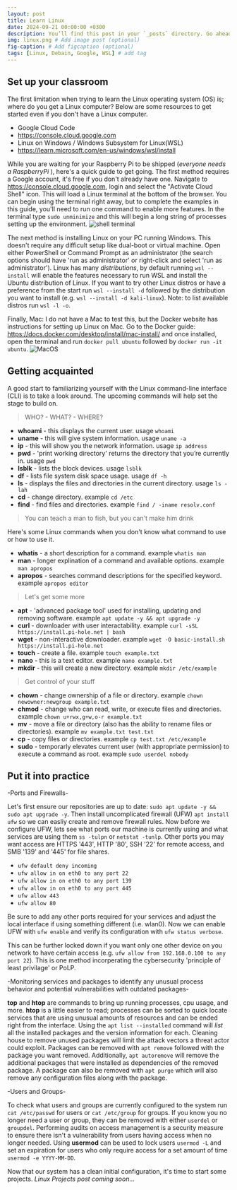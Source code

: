 ```yaml
---
layout: post
title: Learn Linux
date: 2024-09-21 00:00:00 +0300
description: You’ll find this post in your `_posts` directory. Go ahead and edit it and re-build the site to see your changes. # Add post description (optional)
img: linux.png # Add image post (optional)
fig-caption: # Add figcaption (optional)
tags: [Linux, Debain, Google, WSL] # add tag
---
```


## Set up your classroom

The first limitation when trying to learn the Linux operating system (OS) is; where do you get a Linux computer? Below are some resources to get started even if you don't have a Linux computer. 

* Google Cloud Code
* https://console.cloud.google.com
* Linux on Windows / Windows Subsystem for Linux(WSL)
* https://learn.microsoft.com/en-us/windows/wsl/install

While you are waiting for your Raspberry Pi to be shipped (<i>everyone needs a RaspberryPi</i> ), here's a quick guide to get going. The first method requires a Google account, it's free if you don't already have one. Navigate to https://console.cloud.google.com, login and select the "Activate Cloud Shell" icon. This will load a Linux terminal at the bottom of the browser. You can begin using the terminal right away, but to complete the examples in this guide, you'll need to run one command to enable more features. In the terminal type `sudo unminimize` and this will begin a long string of processes setting up the environment.
 ![shell terminal]({{site.baseurl}}/assets/img/google-shell.jpg)

The next method is installing Linux on your PC running Windows. This doesn't require any difficult setup like dual-boot or virtual machine. Open either PowerShell or Command Prompt as an administrator (the search options should have 'run as administrator' or right-click and select 'run as administrator'). Linux has many <i>distributions</i>, by default running `wsl --install` will enable the features necessary to run WSL and install the Ubuntu distribution of Linux. If you want to try other Linux distros or have a preference from the start run `wsl --install -d` followed by the distribution you want to install (e.g. `wsl --install -d kali-linux`). Note: to list available distros run `wsl -l -o`.

Finally, Mac: I do not have a Mac to test this, but the Docker website has instructions for setting up Linux on Mac. Go to the Docker guide: https://docs.docker.com/desktop/install/mac-install/ and once installed, open the terminal and run `docker pull ubuntu` followed by `docker run -it ubuntu`.
![MacOS]({{site.baseurl}}/assets/img/mac-docker.png)

## Getting acquainted

A good start to familiarizing yourself with the Linux command-line interface (CLI) is to take a look around. The upcoming commands will help set the stage to build on. 

> WHO? - WHAT? - WHERE?

* <b>whoami</b> - this displays the current user. usage `whoami`
* <b>uname</b> - this will give system information. usage `uname -a`
* <b>ip</b> - this will show you the network information. usage `ip address`
* <b>pwd</b> - 'print working directory' returns the directory that you’re currently in. usage `pwd`
* <b>lsblk</b> - lists the block devices. usage `lsblk`
* <b>df</b> - lists file system disk space usage. usage `df -h`
* <b>ls</b> - displays the files and directories in the current directory. usage `ls -lah`
* <b>cd</b> - change directory. example `cd /etc`
* <b>find</b> - find files and directories. example `find / -iname resolv.conf`

> You can teach a man to fish, but you can't make him drink

Here's some Linux commands when you don't know what command to use or how to use it.

* <b>whatis</b> - a short description for a command. example `whatis man`
* <b>man</b> - longer explination of a command and available options. example `man apropos`
* <b>apropos</b> - searches command descriptions for the specified keyword. example `apropos editor`

> Let's get some more

* <b>apt</b> - 'advanced package tool' used for installing, updating and removing software. example `apt update -y && apt upgrade -y`
* <b>curl</b> - downloader with user interactability. example `curl -sSL https://install.pi-hole.net | bash`
* <b>wget</b> - non-interactive downloader. example `wget -O basic-install.sh https://install.pi-hole.net`
* <b>touch</b> - create a file. example `touch example.txt`
* <b>nano</b> - this is a text editor. example `nano example.txt`
* <b>mkdir</b> - this will create a new directory. example `mkdir /etc/example`

> Get control of your stuff

* <b>chown</b> - change ownership of a file or directory. example `chown newowner:newgroup example.txt`
* <b>chmod</b> - change who can read, write, or execute files and directories. example `chown u+rwx,g+w,o-r example.txt`
* <b>mv</b> - move a file or directory (also has the ability to rename files or directories). example `mv example.txt test.txt`
* <b>cp</b> - copy files or directories. example `cp test.txt /etc/example`
* <b>sudo</b> - temporarly elevates current user (with appropriate permission) to execute a command as root. example `sudo userdel nobody`

## Put it into practice

-Ports and Firewalls-

Let's first ensure our repositories are up to date: `sudo apt update -y && sudo apt upgrade -y`. Then install uncomplicated firewall (UFW) `apt install ufw` so we can easliy create and remove firewall rules. Now before we configure UFW, lets see what ports our machine is currently using and what services are using them `ss -tulpn` or `netstat -tunlp`. Other ports you may want access are HTTPS '443', HTTP '80', SSH '22' for remote access, and SMB '139' and '445' for file shares. 
* `ufw default deny incoming`
* `ufw allow in on eth0 to any port 22`
* `ufw allow in on eth0 to any port 139`
* `ufw allow in on eth0 to any port 445`
* `ufw allow 443`
* `ufw allow 80`

Be sure to add any other ports required for your services and adjust the local interface if using something different (i.e. wlan0). Now we can enable UFW with `ufw enable` and verify its configuration with `ufw status verbose`.

This can be further locked down if you want only one other device on you network to have certain access (e.g. `ufw allow from 192.168.0.100 to any port 22`). This is one method incorperating the cybersecurity 'principle of least privilage' or PoLP.

-Monitoring services and packages to identify any unusual process behavior and potential vulnerabilities with outdated packages-

<b>top</b> and <b>htop</b> are commands to bring up running processes, cpu usage, and more. <b>htop</b> is a little easier to read; processes can be sorted to quick locate services that are using unusual amounts of resources and can be ended right from the interface. Using the `apt list --installed` command will <i>list</i> all the installed packages and the version information for each. Cleaning house to remove unused packages will limit the attack vectors a threat actor could exploit. Packages can be removed with `apt remove` followed with the package you want removed. Additionally, `apt autoremove` will remove the additional packages that were installed as dependencies of the removed package. A package can also be removed with `apt purge` which will also remove any configuration files along with the package.

-Users and Groups-

To check what users and groups are currently configured to the system run `cat /etc/passwd` for users or `cat /etc/group` for groups. If you know you no longer need a user or group, they can be removed with either `userdel` or `groupdel`. Performing audits on access management is a security measure to ensure there isn't a vulnerability from users having access when no longer needed. Using <b>usermod</b> can be used to lock users `usermod -L` and set an expiration for users who only require access for a set amount of time `usermod -e YYYY-MM-DD`.

Now that our system has a clean initial configuration, it's time to start some projects. <i>Linux Projects post coming soon...</i>
